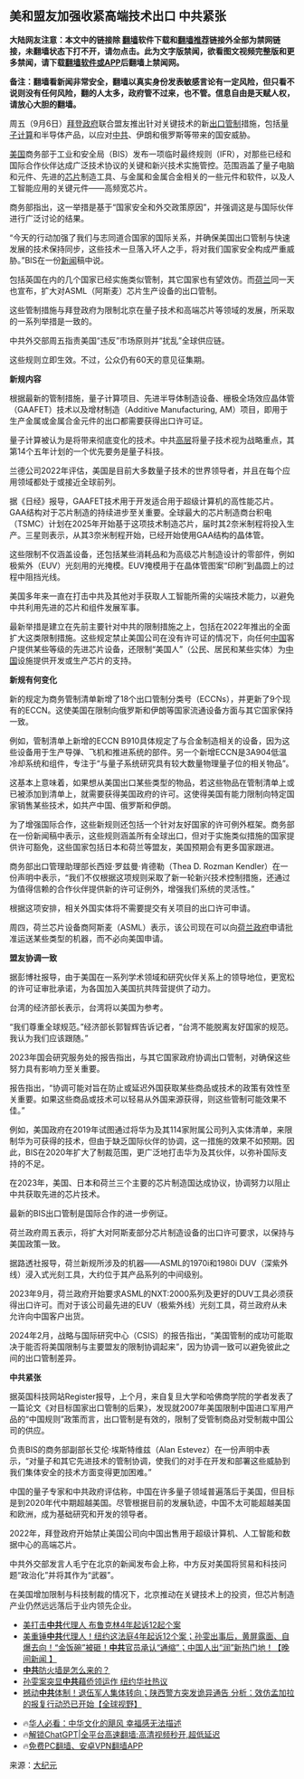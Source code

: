  <!-- 面包屑导航 --> <h2>美和盟友加强收紧高端技术出口 中共紧张</h2> <p class="notice"><b>大陆网友注意：本文中的链接除 <a href="https://github.com/bannedbook/fanqiang" >翻墙</a>软件下载和<a href="https://github.com/killgcd/justmysocks/blob/master/README.md">翻墙推荐</a>链接外全部为禁网链接，未翻墙状态下打不开，请勿点击。此为文字版禁闻，欲看图文视频完整版和更多禁闻，请下载<a href="https://github.com/bannedbook/fanqiang">翻墙软件或APP</a>后翻墙上禁闻网。</p><p>备注：翻墙看新闻非常安全，翻墙以真实身份发表敏感言论有一定风险，但只看不说则没有任何风险，翻的人太多，政府管不过来，也不管。信息自由是天赋人权，请放心大胆的翻墙。</b></p>  <div class="entry"> <p>周五（9月6日）<a href="https://www.bannedbook.org/bnews/tag/%e6%8b%9c%e7%99%bb%e6%94%bf%e5%ba%9c/" class="st_tag internal_tag" rel="tag" title="标签 拜登政府 下的日志">拜登政府</a>联合盟友推出针对关键技术的新<a href="https://www.bannedbook.org/bnews/tag/%E5%87%BA%E5%8F%A3%E7%AE%A1%E5%88%B6/" class="st_tag internal_tag" rel="tag" title="标签 出口管制 下的日志">出口管制</a>措施，包括<a href="https://www.bannedbook.org/bnews/tag/%E9%87%8F%E5%AD%90%E8%AE%A1%E7%AE%97/" class="st_tag internal_tag" rel="tag" title="标签 量子计算 下的日志">量子计算</a>和半导体产品，以应对<a href="https://www.bannedbook.org/bnews/tag/%e4%b8%ad%e5%85%b1/" class="st_tag internal_tag" rel="tag" title="标签 中共 下的日志">中共</a>、伊朗和俄罗斯等带来的国安威胁。</p> <p><a href="https://www.bannedbook.org/bnews/tag/%e7%be%8e%e5%9b%bd/" class="st_tag internal_tag" rel="tag" title="标签 美国 下的日志">美国</a>商务部于工业和安全局（BIS）发布一项临时最终规则（IFR），对那些已经和国际合作伙伴达成广泛技术协议的关键和新兴技术实施管控。范围涵盖了量子电脑和元件、先进的<a href="https://www.bannedbook.org/bnews/tag/%E8%8A%AF%E7%89%87/" class="st_tag internal_tag" rel="tag" title="标签 芯片 下的日志">芯片</a>制造工具、与金属和金属合金相关的一些元件和软件，以及人工智能应用的关键元件——高频宽芯片。</p> <p>商务部指出，这一举措是基于“国家安全和外交政策原因”，并强调这是与国际伙伴进行广泛讨论的结果。</p> <p>“今天的行动加强了我们与志同道合国家的国际关系，并确保美国出口管制与快速发展的技术保持同步，这些技术一旦落入坏人之手，将对我们国家安全构成严重威胁。”BIS在一份<span class='wp_keywordlink_affiliate'><a href="https://www.bannedbook.org/" title="新闻">新闻</a></span>稿中说。</p> <p>包括英国在内的几个国家已经实施类似管制，其它国家也有望效仿。而<a href="https://www.bannedbook.org/bnews/tag/%e8%8d%b7%e5%85%b0/" class="st_tag internal_tag" rel="tag" title="标签 荷兰 下的日志">荷兰</a>同一天也宣布，扩大对ASML（阿斯麦）芯片生产设备的出口管制。</p> <p>这些管制措施与拜登政府为限制北京在量子技术和高端芯片等领域的发展，所采取的一系列举措是一致的。</p> <p>中共外交部周五指责美国“违反”市场原则并“扰乱”全球供应链。</p> <p>这些规则立即生效。不过，公众仍有60天的意见征集期。</p> <p><strong>新规内容</strong></p> <p>根据最新的管制措施，量子计算项目、先进半导体制造设备、栅极全场效应晶体管（GAAFET）技术以及增材制造（Additive Manufacturing, AM）项目，即用于生产金属或金属合金元件的出口都需要获得出口许可证。</p> <p>量子计算被认为是将带来彻底变化的技术。中共<span class='wp_keywordlink_affiliate'><a href="https://www.bannedbook.org/bnews/ccpdope/" title="中共高层内幕" target="_blank">高层</a></span>将量子技术视为战略重点，其第14个五年计划的一个优先要务是量子科技。</p>  <p>兰德公司2022年评估，美国是目前大多数量子技术的世界领导者，并且在每个应用领域都处于或接近全球前列。</p> <p>据《日经》报导，GAAFET技术用于开发适合用于超级计算机的高性能芯片。GAA结构对于芯片制造的持续进步至关重要。全球最大的芯片制造商台积电（TSMC）计划在2025年开始基于这项技术制造芯片，届时其2奈米制程将投入生产。三星则表示，从其3奈米制程开始，已经开始使用GAA结构的晶体管。</p> <p>这些限制不仅涵盖设备，还包括某些消耗品和为高级芯片制造设计的零部件，例如极紫外（EUV）光刻用的光掩模。EUV掩模用于在晶体管图案“印刷”到晶圆上的过程中阻挡光线。</p> <p>美国多年来一直在打击中共及其他对手获取人工智能所需的尖端技术能力，以避免中共利用先进的芯片和组件发展军事。</p> <p>最新举措是建立在先前主要针对中共的限制措施之上，包括在2022年推出的全面扩大这类限制措施。这些规定禁止美国公司在没有许可证的情况下，向任何<span class='wp_keywordlink_affiliate'><a href="https://www.bannedbook.org/" title="中国" target="_blank">中国</a></span>客户提供某些等级的先进芯片设备，还限制“美国人”（公民、居民和某些实体）为<a href="https://www.bannedbook.org/bnews/tag/%E4%B8%AD%E5%9B%BD/" class="st_tag internal_tag" rel="tag" title="标签 中国 下的日志">中国</a>设施提供开发或生产芯片的支持。</p> <p><strong>新规有何变化</strong></p> <p>新的规定为商务管制清单新增了18个出口管制分类号（ECCNs），并更新了9个现有的ECCN。这使美国在限制向俄罗斯和伊朗等国家流通设备方面与其它国家保持一致。</p> <p>例如，管制清单上新增的ECCN B910具体规定了与合金制造相关的设备，因为这些设备用于生产导弹、飞机和推进系统的部件。另一个新增ECCN是3A904低温冷却系统和组件，专注于“与量子系统研究具有较大数量物理量子位的相关物品”。</p> <p>这基本上意味着，如果想从美国出口某些类型的物品，若这些物品在管制清单上或已被添加到清单上，就需要获得美国政府的许可。这使得美国有能力限制向特定国家销售某些技术，如共产中国、俄罗斯和伊朗。</p> <p>为了增强国际合作，这些新规则还包括一个针对友好国家的许可例外框架。商务部在一份新闻稿中表示，这些规则涵盖所有全球出口，但对于实施类似措施的国家提供许可豁免，这些国家包括日本和荷兰等盟友，美国预期会有更多国家跟进。</p> <p>商务部出口管理助理部长西娅‧罗兹曼‧肯德勒（Thea D. Rozman Kendler）在一份声明中表示，“我们不仅根据这项规则采取了新一轮新兴技术控制措施，还通过为值得信赖的合作伙伴提供新的许可证例外，增强我们系统的灵活性。”</p>  <p>根据这项安排，相关外国实体将不需要提交有关项目的出口许可申请。</p> <p>周四，荷兰芯片设备商阿斯麦（ASML）表示，该公司现在可以向<a href="https://www.bannedbook.org/bnews/tag/%E8%8D%B7%E5%85%B0%E6%94%BF%E5%BA%9C/" class="st_tag internal_tag" rel="tag" title="标签 荷兰政府 下的日志">荷兰政府</a>申请批准运送某些类型的机器，而不必向美国申请。</p> <p><strong>盟友协调一致</strong></p> <p>据彭博社报导，由于美国在一系列学术领域和研究伙伴关系上的领导地位，更宽松的许可证审批承诺，为各国加入美国抗共阵营提供了动力。</p> <p>台湾的经济部长表示，台湾将以美国为参考。</p> <p>“我们尊重全球规范。”经济部长郭智辉告诉记者，“台湾不能脱离友好国家的规范。我认为我们应该跟随。”</p> <p>2023年国会研究服务处的报告指出，与其它国家政府协调出口管制，对确保这些努力具有影响力至关重要。</p> <p>报告指出，“协调可能对旨在防止或延迟外国获取某些商品或技术的政策有效性至关重要。如果这些商品或技术可以轻易从外国来源获得，则这些管制可能效果不佳。”</p> <p>例如，美国政府在2019年试图通过将华为及其114家附属公司列入实体清单，来限制华为可获得的技术，但由于缺乏国际伙伴的协调，这一措施的效果不如预期。因此，BIS在2020年扩大了制裁范围，更广泛地打击华为及其伙伴，以弥补国际支持的不足。</p> <p>在2023年，美国、日本和荷兰三个主要的芯片制造国达成协议，协调努力以阻止中共获取先进的芯片技术。</p> <p>最新的BIS出口管制是国际合作的进一步例证。</p>  <p>荷兰政府周五表示，将扩大对阿斯麦部分芯片制造设备的出口许可要求，以保持与美国政策一致。</p> <p>据路透社报导，荷兰新规所涉及的机器——ASML的1970i和1980i DUV（深紫外线）浸入式光刻工具，大约位于其产品系列的中间级别。</p> <p>2023年9月，荷兰政府开始要求ASML的NXT:2000系列及更好的DUV工具必须获得出口许可。而对于该公司最先进的EUV（极紫外线）光刻工具，荷兰政府从未允许向中国客户出货。</p> <p>2024年2月，战略与国际研究中心（CSIS）的报告指出，“美国管制的成功可能取决于能否将美国限制与主要盟友的限制协调起来”，因为协调一致可以避免彼此之间的出口管制差异。</p> <p><strong>中共紧张</strong></p> <p>据英国科技网站Register报导，上个月，来自复旦大学和哈佛商学院的学者发表了一篇论文《对目标国家出口管制的后果》，发现就2007年美国限制中国进口军用产品的“中国规则”政策而言，出口管制是有效的，限制了受管制商品对受制裁中国公司的供应。</p> <p>负责BIS的商务部副部长艾伦‧埃斯特维兹（Alan Estevez）在一份声明中表示，“对量子和其它先进技术的管制协调，使我们的对手在开发和部署这些威胁到我们集体安全的技术方面变得更加困难。”</p> <p>中国的量子专家和中共政府评估称，中国在许多量子领域普遍落后于美国，但目标是到2020年代中期超越美国。尽管根据目前的发展轨迹，中国不太可能超越美国和欧洲，成为基础研究和开发的领导者。</p> <p>2022年，拜登政府开始禁止美国公司向中国出售用于超级计算机、人工智能和数据中心的高端芯片。</p> <p>中共外交部发言人毛宁在北京的新闻发布会上称，中方反对美国将贸易和科技问题“政治化”并将其作为“武器”。</p> <p>在美国增加限制与科技制裁的情况下，北京推动在关键技术上的投资，但芯片制造产业仍然远远落后于业内领先企业。</p>  <!--<div id="taboola-mid-1"></div>--><ul class='op-related-articles' title='相关阅读'> <li><a href='https://www.bannedbook.org/bnews/cbnews/20240907/2085332.html' target='_blank'>美打击<b>中共</b>代理人 布鲁克林4年起诉12起个案</a></li> <li><a href='https://www.bannedbook.org/bnews/bannedvideo/20240907/2085326.html' target='_blank'>美重锤<b>中共</b>代理人！纽约这法庭4年起诉12个案；孙雯出事后，黄屏露面、自爆去向！“金饭碗”被砸！<b>中共</b>官员承认“通缩”；中国人出“润”新热门地！【晚间新闻 】</a></li> <li><a href='https://www.bannedbook.org/bnews/sohnews/20240907/2085325.html' target='_blank'><b>中共</b>防火墙是怎么来的？</a></li> <li><a href='https://www.bannedbook.org/bnews/cbnews/20240907/2085313.html' target='_blank'>孙雯案突显<b>中共</b>藉侨领运作 纽约华社热议</a></li> <li><a href='https://www.bannedbook.org/bnews/bannedvideo/20240907/2085311.html' target='_blank'>撼动<b>中共</b>体制！退伍军人集体转向；陕西警方突发诡异通告 分析：效仿孟加拉的报复行动恐已开始【全球视野】</a></li> </ul> <ul class="texttj"> <!--<li>🔥<a href="https://www.bannedbook.org/bnews/ssgc/20230219/1850782.html" target="_blank">法国犹太老板：神告诉我们，只有一位中国人能救人类</a></li>--> <li>🔥<a href="https://www.bannedbook.org/bnews/comments/20220220/1694796.html" target="_blank">华人必看：中华文化的飓风 幸福感无法描述</a></li> <li>🔥<a href="https://github.com/bannedbook/fanqiang/wiki/V2ray%E6%9C%BA%E5%9C%BA" target="_blank">解锁ChatGPT|全平台高速翻墙:高清视频秒开,超低延迟</a></li> <li>🔥<a href="https://github.com/bannedbook/fanqiang/wiki/%E7%A6%81%E9%97%BB%E7%BD%91%E5%AE%89%E5%8D%93%E7%BF%BB%E5%A2%99%E6%96%B0%E9%97%BBAPP" target="_blank">免费PC翻墙、安卓VPN翻墙APP</a></li> </ul><p class="src-info">来源：<span class='wp_keywordlink_affiliate'><a href="http://www.epochtimes.com/" title="大纪元" target="_blank">大纪元</a></span> </p><a name='sharetosocial'></a> <div style="margin-bottom:5px;padding-bottom:5px;clear:both"> <div id="archive-pix-1" class="banner-ads"> <!-- AuctionX Display platform tag START --> <div id="27602x728x90x621x_ADSLOT1" clicktrack="%%CLICK_URL_ESC%%"></div>  <!-- AuctionX Display platform tag END --> </div> <div id="archive-pix-2" class="banner-ads"> <!-- AuctionX Display platform tag START --> <div id="27556x300x250x621x_ADSLOT1" clicktrack="%%CLICK_URL_ESC%%" style="margin:0 auto;text-align:center"></div>  <!-- AuctionX Display platform tag END --> </div> </div>  <div id="archive-pix-1" class="banner-ads"> <!-- AuctionX Display platform tag START --> <div id="27603x728x90x621x_ADSLOT1" clicktrack="%%CLICK_URL_ESC%%"></div>  <!-- AuctionX Display platform tag END --> </div> </div><!--END ENTRY--> 